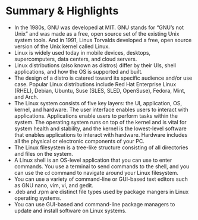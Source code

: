 # Summary & Highlights
- In the 1980s, GNU was developed at MIT. GNU stands for “GNU’s not Unix” and was made as a free, open source set of the existing Unix system tools. And in 1991, Linus Torvalds developed a free, open source version of the Unix kernel called Linux.
- Linux is widely used today in mobile devices, desktops, supercomputers, data centers, and cloud servers. 
- Linux distributions (also known as distros) differ by their UIs, shell applications, and how the OS is supported and built. 
- The design of a distro is catered toward its specific audience and/or use case. Popular Linux distributions include Red Hat Enterprise Linux (RHEL), Debian, Ubuntu, Suse (SLES, SLED, OpenSuse), Fedora, Mint, and Arch. 
- The Linux system consists of five key layers: the UI, application, OS, kernel, and hardware. The user interface enables users to interact with applications. Applications enable users to perform tasks within the system. The operating system runs on top of the kernel and is vital for system health and stability, and the kernel is the lowest-level software that enables applications to interact with hardware. Hardware includes all the physical or electronic components of your PC. 
- The Linux filesystem is a tree-like structure consisting of all directories and files on the system. 
- A Linux shell is an OS-level application that you can use to enter commands. You use a terminal to send commands to the shell, and you can use the `cd` command to navigate around your Linux filesystem. 
- You can use a variety of command-line or GUI-based text editors such as GNU nano, vim, vi, and gedit. 
- .deb and .rpm are distinct file types used by package mangers in Linux operating systems. 
- You can use GUI-based and command-line package managers to update and install software on Linux systems. 
